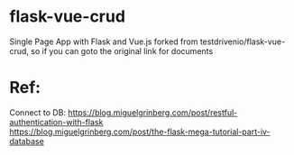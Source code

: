 # flask-vue-crud
Single Page App with Flask and Vue.js
forked from testdrivenio/flask-vue-crud, so if you can goto the original link for documents




# Ref:

Connect to DB:
  https://blog.miguelgrinberg.com/post/restful-authentication-with-flask  
  https://blog.miguelgrinberg.com/post/the-flask-mega-tutorial-part-iv-database  
